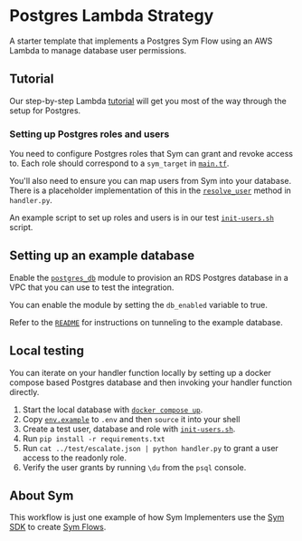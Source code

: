 # Postgres Lambda Strategy

A starter template that implements a Postgres Sym Flow using an AWS Lambda to manage database user permissions.

## Tutorial

Our step-by-step Lambda [tutorial](https://docs.symops.com/docs/aws-lambda) will get you most of the way through the setup for Postgres.

### Setting up Postgres roles and users

You need to configure Postgres roles that Sym can grant and revoke access to. Each role should correspond to a `sym_target` in [`main.tf`](main.tf).

You'll also need to ensure you can map users from Sym into your database. There is a placeholder implementation of this in the [`resolve_user`](lambda_src/handler/handler.py) method in `handler.py`.

An example script to set up roles and users is in our test [`init-users.sh`](lambda_src/test/init-users.sh) script.

## Setting up an example database

Enable the [`postgres_db`](postgres_db) module to provision an RDS Postgres database in a VPC that you can use to test the integration.

You can enable the module by setting the `db_enabled` variable to true.

Refer to the [`README`](postgres_db/README.md) for instructions on tunneling to the example database.

## Local testing

You can iterate on your handler function locally by setting up a docker compose based Postgres database and then invoking your handler function directly.

1. Start the local database with [`docker compose up`](lambda_src/test/docker-compose.yaml).
2. Copy [`env.example`](lambda_src/test/env.example) to `.env` and then `source` it into your shell
3. Create a test user, database and role with [`init-users.sh`](lambda_src/test/init-users.sh).
4. Run `pip install -r requirements.txt`
5. Run `cat ../test/escalate.json | python handler.py` to grant a user access to the readonly role.
6. Verify the user grants by running `\du` from the `psql` console.

## About Sym

This workflow is just one example of how Sym Implementers use the [Sym SDK](https://docs.symops.com/docs) to create [Sym Flows](https://docs.symops.com/docs/sym-access-flows).
